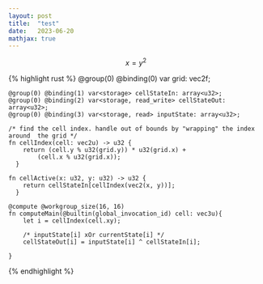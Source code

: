 ```yaml
---
layout: post
title:  "test"
date:   2023-06-20
mathjax: true
---
```


$$ x = y^2 $$

{% highlight rust %}
@group(0) @binding(0) var<uniform> grid: vec2f;

    @group(0) @binding(1) var<storage> cellStateIn: array<u32>;
    @group(0) @binding(2) var<storage, read_write> cellStateOut: array<u32>;
    @group(0) @binding(3) var<storage, read> inputState: array<u32>;

    /* find the cell index. handle out of bounds by "wrapping" the index around  the grid */
    fn cellIndex(cell: vec2u) -> u32 {
        return (cell.y % u32(grid.y)) * u32(grid.x) +
            (cell.x % u32(grid.x));
      }
    
    fn cellActive(x: u32, y: u32) -> u32 {
        return cellStateIn[cellIndex(vec2(x, y))];
      }

    @compute @workgroup_size(16, 16)
    fn computeMain(@builtin(global_invocation_id) cell: vec3u){
        let i = cellIndex(cell.xy);

        /* inputState[i] xOr currentState[i] */
        cellStateOut[i] = inputState[i] ^ cellStateIn[i];
            
    }
{% endhighlight %}